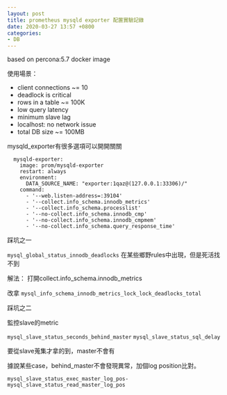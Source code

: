```yaml
---
layout: post
title: prometheus mysqld exporter 配置實驗記錄
date: 2020-03-27 13:57 +0800
categories:
- DB
---
```


based on percona:5.7 docker image

使用場景：

- client connections ~= 10
- deadlock is critical
- rows in a table ~= 100K
- low query latency
- minimum slave lag
- localhost: no network issue
- total DB size ~= 100MB

mysqld_exporter有很多選項可以開開關關

```
  mysqld-exporter:
    image: prom/mysqld-exporter
    restart: always
    environment:
      DATA_SOURCE_NAME: "exporter:1qaz@(127.0.0.1:33306)/"
    command:
      - '--web.listen-address=:39104'
      - '--collect.info_schema.innodb_metrics'
      - '--collect.info_schema.processlist'
      - '--no-collect.info_schema.innodb_cmp'
      - '--no-collect.info_schema.innodb_cmpmem'
      - '--no-collect.info_schema.query_response_time'
```

踩坑之一

`mysql_global_status_innodb_deadlocks` 在某些鄉野rules中出現，但是死活找不到

解法： 打開collect.info_schema.innodb_metrics

改拿 `mysql_info_schema_innodb_metrics_lock_lock_deadlocks_total`

踩坑之二

監控slave的metric

`mysql_slave_status_seconds_behind_master` `mysql_slave_status_sql_delay`

要從slave蒐集才拿的到，master不會有

據說某些case，behind_master不會發現異常，加個log position比對。

`mysql_slave_status_exec_master_log_pos-mysql_slave_status_read_master_log_pos`
